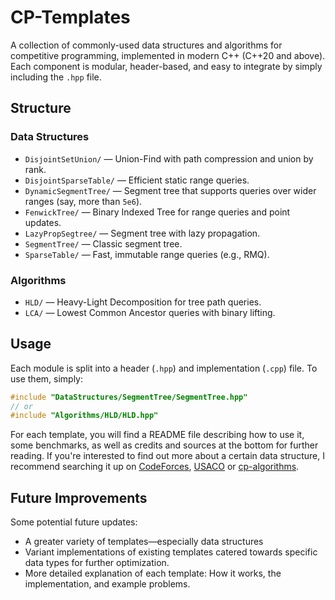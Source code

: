 # CP-Templates

A collection of commonly-used data structures and algorithms for competitive programming, implemented in modern C++ (C++20 and above). Each component is modular, header-based, and easy to integrate by simply including the `.hpp` file.

## Structure

### Data Structures
- `DisjointSetUnion/` — Union-Find with path compression and union by rank.
- `DisjointSparseTable/` — Efficient static range queries.
- `DynamicSegmentTree/` — Segment tree that supports queries over wider ranges (say, more than `5e6`).
- `FenwickTree/` — Binary Indexed Tree for range queries and point updates.
- `LazyPropSegtree/` — Segment tree with lazy propagation.
- `SegmentTree/` — Classic segment tree.
- `SparseTable/` — Fast, immutable range queries (e.g., RMQ).

### Algorithms
- `HLD/` — Heavy-Light Decomposition for tree path queries.
- `LCA/` — Lowest Common Ancestor queries with binary lifting.

## Usage

Each module is split into a header (`.hpp`) and implementation (`.cpp`) file. To use them, simply:

```cpp
#include "DataStructures/SegmentTree/SegmentTree.hpp"
// or
#include "Algorithms/HLD/HLD.hpp"
```

For each template, you will find a README file describing how to use it, some benchmarks, as well as credits and sources at the bottom for further reading. If you're interested to find out more about a certain data structure, I recommend searching it up on [CodeForces](https://codeforces.com/catalog), [USACO](https://usaco.guide/adv/offline-del?lang=cpp) or [cp-algorithms](https://cp-algorithms.com/).

## Future Improvements
Some potential future updates:
- A greater variety of templates—especially data structures
- Variant implementations of existing templates catered towards specific data types for further optimization.
- More detailed explanation of each template: How it works, the implementation, and example problems.